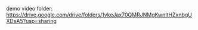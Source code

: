demo video folder: https://drive.google.com/drive/folders/1vkeJax70QMRJNMgKwnItHZxnbgUXDsA5?usp=sharing
